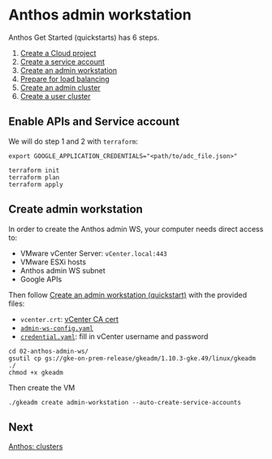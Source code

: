 # Anthos admin workstation

Anthos Get Started (quickstarts) has 6 steps.

1. [Create a Cloud project](https://cloud.google.com/anthos/clusters/docs/on-prem/1.10/how-to/cloud-project-quickstart)
2. [Create a service account](https://cloud.google.com/anthos/clusters/docs/on-prem/1.10/how-to/service-account-quickstart)
3. [Create an admin workstation](https://cloud.google.com/anthos/clusters/docs/on-prem/1.10/how-to/admin-workstation-quickstart)
4. [Prepare for load balancing](https://cloud.google.com/anthos/clusters/docs/on-prem/1.10/how-to/seesaw-load-balance-quickstart)
5. [Create an admin cluster](https://cloud.google.com/anthos/clusters/docs/on-prem/1.10/how-to/admin-cluster-quickstart)
6. [Create a user cluster](https://cloud.google.com/anthos/clusters/docs/on-prem/1.10/how-to/user-cluster-quickstart)

## Enable APIs and Service account

We will do step 1 and 2 with `terraform`:

```
export GOOGLE_APPLICATION_CREDENTIALS="<path/to/adc_file.json>"

terraform init
terraform plan
terraform apply
```

## Create admin workstation

In order to create the Anthos admin WS, your computer needs direct access to:

* VMware vCenter Server: `vCenter.local:443`
* VMware ESXi hosts
* Anthos admin WS subnet
* Google APIs

Then follow [Create an admin workstation (quickstart)](https://cloud.google.com/anthos/clusters/docs/on-prem/1.10/how-to/admin-workstation-quickstart) with the provided files:

* `vcenter.crt`: [vCenter CA cert]((https://cloud.google.com/anthos/clusters/docs/on-prem/latest/how-to/minimal-create-clusters))
* [`admin-ws-config.yaml`](./admin-ws-config.yaml)
* [`credential.yaml`](./credential.yaml): fill in vCenter username and password

```
cd 02-anthos-admin-ws/
gsutil cp gs://gke-on-prem-release/gkeadm/1.10.3-gke.49/linux/gkeadm ./
chmod +x gkeadm
```

Then create the VM

```
./gkeadm create admin-workstation --auto-create-service-accounts
```

## Next

[Anthos: clusters](03-anthos-clusters/README.md)

